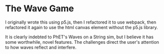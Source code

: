 # The Wave Game
I originally wrote this using p5.js, then I refactored it to use webpack, then refactored it again to use the html canvas element without the p5.js library. 

It is clearly indebted to PhET's Waves on a String sim, but I believe it has some worthwhile, novel features. The challenges direct the user's attention to how waves reflect and interfere.